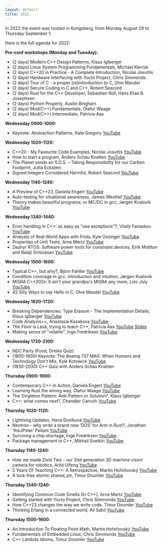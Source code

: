 ```yaml
---
layout: default
title: 2022
---
```


In 2022 the event was hosted in Kongsberg, from Monday August 29 to Thursday September 1.

Here is the full agenda for 2022:

__Pre-conf workshops (Monday and Tuesday):__

- (2 days) Modern C++ Design Patterns, Klaus Iglberger
- (2 days) Linux System Programming Fundamentals, Michael Kerrisk
- (2 days) C++20 in Practice - A Complete Introduction, Nicolai Josuttis
- (2 days) Hardware Interfacing with Yocto Project, Chris Simmonds
- (2 days) Tour of C - a proper (re)introduction to C, Olve Maudal
- (2 days) Secure Coding in C and C++, Robert Seacord
- (2 days) Rust for the C++ Developer, Sebastian Roll, Hans Elias B. Josephsen
- (2 days) Python Properly, Austin Bingham
- (2 days) Mod(C++) Fundamentals, Ólafur Waage
- (2 days) Mod(C++) Intermediate, Patricia Aas

__Wednesday 0900-1000:__

- Keynote: Abstraction Patterns, Kate Gregory [YouTube](https://youtu.be/rfIX0FzKHF0)

__Wednesday 1020-1120:__

- C++20 - My Favourite Code Examples, Nicolai Josuttis [YouTube](https://youtu.be/ailViuK1gmk)
- How to start a program, Anders Schau Knatten [YouTube](https://youtu.be/OGPmZzhDPYw)
- The Planet sends an S.O.S. – Taking Responsibility for our Carbon Footprint, Jutta Eckstein
- Signed Integers Considered Harmful, Robert Seacord [YouTube](https://youtu.be/Fa8qcOd18Hc)

__Wednesday 1140-1240:__

- A Preview of C++23, Daniela Engert [YouTube](https://youtu.be/r8c6ws9Tow0)
- Auto-testing for situational awareness, James Westfall [YouTube](https://youtu.be/zJIqq1XsPsg)
- Theory makes beautiful programs; or MC/DC in gcc, Jørgen Kvalsvik [YouTube](https://youtu.be/VDiRdzdwgNc)

__Wednesday 1340-1440:__

- Error handling in C++: as easy as "use exceptions"?, Vitaly Fanaskov [YouTube](https://youtu.be/4H8IZyVEHaE)
- Analysis of Real World Apps with Frida, Kyle Ossinger [YouTube](https://youtu.be/8PD6vRBgQrg)
- Properties of Unit Tests, Arne Mertz [YouTube](https://youtu.be/5ZZUPk8wKWY)
- Zephyr RTOS: Software power tools for constraint devices, Eirik Midttun and Balaji Srinivasan  [YouTube](https://youtu.be/5igL_-Je83g)

__Wednesday 1500-1600:__

- Typical C++, but why?, Björn Fahller [YouTube](https://youtu.be/PmVmaT1JNbw)
- Condition coverage in gcc: introduction and intuition, Jørgen Kvalsvik
- MISRA C++202x: It ain't your grandpa's MISRA any more, Loïc Joly [YouTube](https://youtu.be/RwSaDVubdKk)
- 42 Silly Ways to say Hello in C, Olve Maudal [YouTube](https://youtu.be/qIblgUnkR0M)

__Wednesday 1620-1720:__

- Breaking Dependencies: Type Erasure - The Implementation Details, Klaus Iglberger [YouTube](https://youtu.be/gvov-0CVYZc)
- Code Analysis++, Anastasia Kazakova [YouTube](https://youtu.be/Icg248MNt2Q)
- The Floor is Lava, trying to teach C++, Patricia Aas [YouTube](https://youtu.be/qnHpjgYekZs) [Slides](https://github.com/patricia-gallardo/lava)
- Making sense of "volatile", Inge Fredriksen [YouTube](https://youtu.be/MNIqT6msRZY)

__Wednesday 1720-2100:__

- NDC Party (Food, Drinks Quiz)
- (1800-1900) Keynote: The Boeing 737 MAX: When Humans and Technology Don't Mix, Kyle Kotowick [YouTube](https://youtu.be/opRbU6WZH9s)
- (1930-2030) C++ Quiz with Anders Schau Knatten

__Thursday 0900-1000:__

- Contemporary C++ in Action, Daniela Engert [YouTube](https://youtu.be/lHCisBcw3kA)
- Learning Rust the wrong way, Ólafur Waage [YouTube](https://youtu.be/DL9LANLg5EA)
- The Singleton Pattern: Anti-Pattern or Solution?,  Klaus Iglberger
- C++: what comes next?, Chandler Carruth [YouTube](https://youtu.be/MLmdy1ZMM9Y)

__Thursday 1020-1120:__

- Lightning Updates, Hana Dusíková [YouTube](https://youtu.be/Ls8PLTO3Qas)
- Neotron - why write a brand new ‘DOS’ for Arm in Rust?, Jonathan ‘theJPster’ Pallant [YouTube](https://youtu.be/Gnyc75TRF1o)
- Surviving a chip shortage, Inge Fredriksen [YouTube](https://youtu.be/IMkOCp0Q3zM)
- Package management in C++, Mikhail Svetkin [YouTube](https://youtu.be/b4gJtXfrNfU)

__Thursday 1140-1240:__

- How we made Zivid Two - our 2nd generation 3D machine vision camera for robotics, Arild Ulfeng [YouTube](https://youtu.be/Ou0NjIIM7PM)
- 5 Years Of Teaching C++: A Retrospective, Martin Hořeňovský [YouTube](https://youtu.be/e_zJYwB6eB0)
- A lock-free atomic shared_ptr, Timur Doumler [YouTube](https://youtu.be/WHe-8Nzx9Ag)

__Thursday 1340-1240:__

- Identifying Common Code Smells (In C++), Arne Mertz [YouTube](https://youtu.be/AriG-Wo3BYQ)
- Getting started with Yocto Project, Chris Simmonds [YouTube](https://youtu.be/8M8U1EgnUVw)
- How C++23 changes the way we write code, Timur Doumler [YouTube](https://youtu.be/HdZTw5qLg6A)
- Thinking Erlang in a connected world, Ali Sabil [YouTube](https://youtu.be/cPbikKfDBNg)

__Thursday 1500-1600:__

- An Introduction To Floating Point Math, Martin Hořeňovský [YouTube](https://youtu.be/kmQQtoQ-Moc)
- Fundamentals of Embedded Linux, Chris Simmonds [YouTube](https://youtu.be/BdKyq56Cijo)
- C++ Lambda Idioms, Timur Doumler [YouTube](https://youtu.be/W4cnO36kihs)

